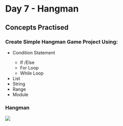 <h1>Day 7 - Hangman</h1>
<h2>Concepts Practised</h2>
<h3>Create Simple Hangman Game Project Using:</h3>
<ul>
  <li>Condition Statement</li>
  <ul>
    <li>If /Else</li>
    <li>For Loop</li>
    <li>While Loop</li>
  </ul>
  <li>List</li>
  <li>String</li>
  <li>Range</li>
  <li>Module</li>
</ul>
<h3>Hangman</h3>
<img src="https://user-images.githubusercontent.com/98851253/154518650-6bf293ff-0f01-4014-9c10-70d17b2007ae.gif">
